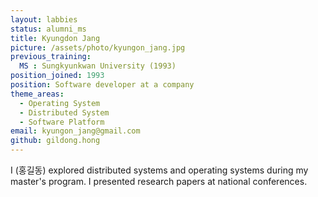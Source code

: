```yaml
---
layout: labbies
status: alumni_ms
title: Kyungdon Jang
picture: /assets/photo/kyungon_jang.jpg
previous_training:
  MS : Sungkyunkwan University (1993)
position_joined: 1993
position: Software developer at a company
theme_areas:
  - Operating System
  - Distributed System
  - Software Platform
email: kyungon_jang@gmail.com
github: gildong.hong
---
```


I (홍길동) explored distributed systems and operating systems during my master's program. I presented research papers at national conferences.